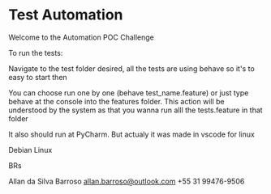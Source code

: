 # Test Automation


Welcome to the Automation POC Challenge

To run the tests:

Navigate to the test folder desired, all the tests are using behave
so it's to easy to start then

You can choose run one by one (behave test_name.feature) or just 
type behave at the console into the features folder.
This action will be understood by the system as that you wanna run 
alll the tests.feature in that folder

It also should run at PyCharm.
But actualy it was made in vscode for linux

Debian Linux


BRs

Allan da Silva Barroso
allan.barroso@outlook.com
+55 31 99476-9506
